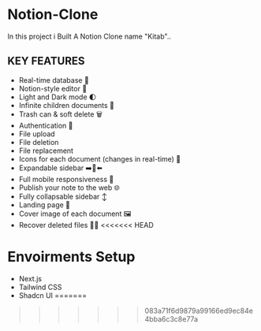 # Notion-Clone
In this project i Built A Notion Clone name "Kitab"..


## KEY FEATURES
- Real-time database  🔗 
- Notion-style editor 📝 
- Light and Dark mode 🌓
- Infinite children documents 🌲
- Trash can & soft delete 🗑️
- Authentication 🔐 
- File upload
- File deletion
- File replacement
- Icons for each document (changes in real-time) 🌠
- Expandable sidebar ➡️🔀⬅️
- Full mobile responsiveness 📱
- Publish your note to the web 🌐
- Fully collapsable sidebar ↕️
- Landing page 🛬
- Cover image of each document 🖼️
- Recover deleted files 🔄📄
<<<<<<< HEAD


# Envoirments Setup
- Next.js
- Tailwind CSS
- Shadcn UI
=======
>>>>>>> 083a71f6d9879a99166ed9ec84e4bba6c3c8e77a
